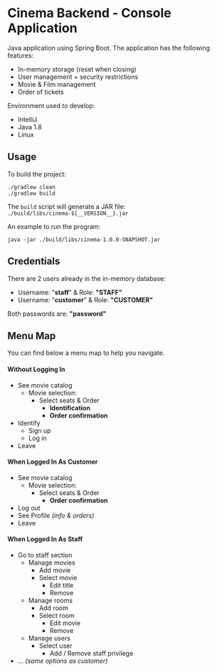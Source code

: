 # Cinema Backend - Console Application

Java application using Spring Boot. The application has the following features:
- In-memory storage (reset when closing)
- User management + security restrictions
- Movie & Film management
- Order of tickets

Environment used to develop:
- IntelliJ
- Java 1.8
- Linux

## Usage

To build the project:
```shell script
./gradlew clean
./gradlew build
```

The `build` script will generate a JAR file: `./build/libs/cinema-${__VERSION__}.jar`

An example to run the program:
```shell script
java -jar ./build/libs/cinema-1.0.0-SNAPSHOT.jar
```

## Credentials

There are 2 users already in the in-memory database:
- Username: "**staff**" & Role: **"STAFF"**
- Username: "**customer**" & Role: **"CUSTOMER"**

Both passwords are: **"password"**

## Menu Map

You can find below a menu map to help you navigate.

#### Without Logging In

- See movie catalog
    - Movie selection:
        - Select seats & Order
            - **Identification**
            - **Order confirmation**
- Identify
    - Sign up
    - Log in
- Leave

#### When Logged In As Customer

- See movie catalog
    - Movie selection:
        - Select seats & Order
            - **Order confirmation**
- Log out
- See Profile *(info & orders)*
- Leave

#### When Logged In As Staff

- Go to staff section
    - Manage movies
        - Add movie
        - Select movie
            - Edit title
            - Remove
    - Manage rooms
        - Add room
        - Select room
            - Edit movie
            - Remove
    - Manage users
        - Select user
            - Add / Remove staff privilege
- ... *(same options as customer)*

